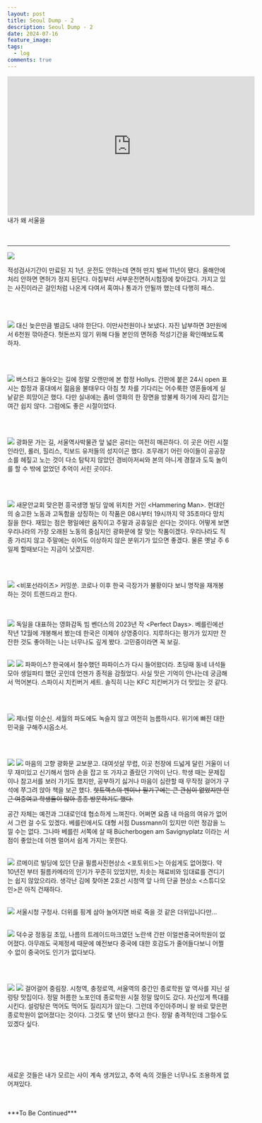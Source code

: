 ```yaml
---
layout: post
title: Seoul Dump - 2
description: Seoul Dump - 2
date: 2024-07-16
feature_image: 
tags:
  - log
comments: true
---
```

<iframe width="560" height="315" src="https://www.youtube.com/embed/yg-Al_Mareg?si=PwyyBOkikqiK_2pV" title="YouTube video player" frameborder="0" allow="accelerometer; autoplay; clipboard-write; encrypted-media; gyroscope; picture-in-picture; web-share" referrerpolicy="strict-origin-when-cross-origin" allowfullscreen></iframe>
내가 왜 서울을
<!--more-->
<br>
<br>
<br>

***



![](/images/2024-07-16/license.jpeg)

적성검사기간이 만료된 지 1년. 운전도 안하는데 면허 딴지 벌써 11년이 됐다. 올해안에 처리 안하면 면허가 정지 된단다. 아침부터 서부운전면허시험장에 찾아갔다. 가지고 있는 사진이라곤 걸인처럼 나온게 다여서 혹여나 통과가 안될까 했는데 다행히 패스. 
<br><br>
<br><br>


![](/images/2024-07-16/fee.jpeg)
대신 늦은만큼 벌금도 내야 한단다. 이만사천원이나 보냈다. 자진 납부하면 3만원에서 6천원 깎아준다. 헛돈쓰지 않기 위해 다들 본인의 면허증 적성기간을 확인해보도록 하자. 


<br><br>


![](/images/2024-07-16/hollys.jpeg)
버스타고 돌아오는 길에 정말 오랜만에 본 합정 Hollys. 간판에 붙은 24시 open 표시는 합정과 홍대에서 젊음을 불태우다 아침 첫 차를 기다리는 어수룩한 영혼들에게 실낱같은 희망이곤 했다. 다만 실내에는 좀비 영화의 한 장면을 방불케 하기에 자리 잡기는 여간 쉽지 않다. 그럼에도 좋은 시절이었다. 

<br><br>


![](images/2024-07-16/museum.jpeg)
광화문 가는 길, 서울역사박물관 앞 넓은 공터는 여전히 매끈하다. 이 곳은 어린 시절 인라인, 롤러, 힐리스, 킥보드 유저들의 성지이곤 했다. 조무래기 어린 아이들이 공공장소를 헤짚고 노는 것이 다소 탐탁지 않았던 경비아저씨와 본의 아니게 경찰과 도둑 놀이를 할 수 밖에 없었던 추억이 서린 곳이다. 

<br><br>



![](images/2024-07-16/man.jpeg)
새문안교회 맞은편 흥국생명 빌딩 앞에 위치한 거인 \<Hammering Man\>. 현대인의 숭고한 노동과 고독함을 상징하는 이 작품은 08시부터 19시까지 약 35초마다 망치질을 한다. 재밌는 점은 평일에만 움직이고 주말과 공휴일은 쉰다는 것이다. 어떻게 보면 우리나라의 가장 오래된 노동의 중심지인 광화문에 잘 맞는 작품이겠다. 우리나라도 직종 가리지 않고 주말에는 쉬어도 이상하지 않은 분위기가 있으면 좋겠다. 물론 옛날 주 6일제 할때보다는 지금이 낫겠지만.

<br><br>

![](images/2024-07-16/cinecube.jpeg)
\<비포선라이즈\> 커밍쑨. 코로나 이후 한국 극장가가 불황이다 보니 명작을 재개봉 하는 것이 트렌드라고 한다.  
<br><br>


![](/images/2024-07-16/cinecube2.jpeg)
독일을 대표하는 영화감독 빔 벤더스의 2023년 작 \<Perfect Days\>. 베를린에선 작년 12월에 개봉해서 봤는데 한국은 이제야 상영중이다. 지루하다는 평가가 있지만 잔잔한 것도 좋아하는 나는 너무나도 깊게 봤다. 고민중이라면 꼭 보길. 
<br><br>


![](/images/2024-07-16/popeyes.png)
![](images/2024-07-16/popeyes.jpeg)
파파이스? 한국에서 철수했던 파파이스가 다시 들어왔더라. 초딩때 동네 녀석들 모아 생일파티 했던 곳인데 언젠가 종적을 감췄었다. 사실 맛은 기억이 안나는데 궁금해서 먹어본다. 스파이시 치킨버거 세트. 솔직히 나는 KFC 치킨버거가 더 맛있는 것 같다.

<br><br>


![](images/2024-07-16/leesunshin.jpeg)
제너럴 이순신. 세월의 파도에도 녹슬지 않고 여전히 늠름하시다. 위기에 빠진 대한민국을 구해주시옵소서.

<br><br>


![](images/2024-07-16/kyobo.jpeg)
![](images/2024-07-16/kyobo2.jpeg)
마음의 고향 광화문 교보문고. 대여섯살 무렵, 이곳 천장에 드넓게 달린 거울이 너무 재미있고 신기해서 엄마 손을 잡고 또 가자고 졸랐던 기억이 난다. 학생 때는 문제집이나 참고서를 보러 가기도 했지만, 공부하기 싫거나 마음이 심란할 때 무작정 걸어가 구석에 쭈그려 앉아 책을 보곤 했다. ~~핫트랙스의 펜이나 필기구에는 큰 관심이 없었지만 인근 여중여고 학생들이 많아 종종 방문하기도 했다.~~

공간 자체는 예전과 그대로인데 협소하게 느껴진다. 어쩌면 요즘 내 마음의 여유가 없어서 그런 걸 수도 있겠다. 베를린에서도 대형 서점 Dussmann이 있지만 이런 정감을 느낄 수는 없다. 그나마 베를린 서쪽에 살 때 Bücherbogen am Savignyplatz 이라는 서점이 좋았는데 이젠 멀어서 쉽게 가지는 못한다. 
<br><br>


![](images/2024-07-16/LeMeilleur.jpeg)
르메이르 빌딩에 있던 단골 필름사진현상소 \<포토위드\>는 아쉽게도 없어졌다. 약 10년전 부터 필름카메라의 인기가 꾸준히 있었지만, 치솟는 재료비와 임대료를 견디기는 쉽지 않았으리라. 생각난 김에 찾아본 2호선 시청역 앞 나의 단골 현상소 \<스튜디오인\>은 아직 건재하다.
<br><br>


![](images/2024-07-16/cityhall.jpeg)
서울시청 구청사. 더위를 핑계 삼아 늘어지면 바로 죽을 것 같은 더위입니다만...
<br><br>

![](images/2024-07-16/Deoksugung.jpeg)
덕수궁 정동길 초입, 나름의 트레이드마크였던 노란색 간판 이얼싼중국어학원이 없어졌다. 아무래도 국제정세 때문에 예전보다 중국에 대한 호감도가 줄어들다보니 어쩔 수 없이 중국어도 인기가 없다보다. 

<br><br>

![](/images/2024-07-16/junglim.png)
![](images/2024-07-16/junglimjang.jpeg)
걸어걸어 중림장. 시청역, 충정로역, 서울역의 중간인 종로학원 앞 역사를 지닌 설렁탕 맛집이다. 정말 허름한 노포인데 종로학원 시절 정말 많이도 갔다. 자신있게 특대를 시킨다. 설렁탕은 먹어도 먹어도 질리지가 않는다. 그런데 주인아주머니 왈 바로 맞은편 종로학원이 없어졌다는 것이다. 그것도 몇 년이 됐다고 한다. 정말 충격적인데 그럴수도 있겠다 싶다. 

<br>
<br>
<br>
<br>

새로운 것들은 내가 모르는 사이 계속 생겨있고, 추억 속의 것들은 너무나도 조용하게 없어져있다.

<br>
<br>
***To Be Continued***